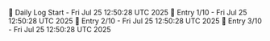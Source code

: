 📅 Daily Log Start - Fri Jul 25 12:50:28 UTC 2025
📌 Entry 1/10 - Fri Jul 25 12:50:28 UTC 2025
📌 Entry 2/10 - Fri Jul 25 12:50:28 UTC 2025
📌 Entry 3/10 - Fri Jul 25 12:50:28 UTC 2025
